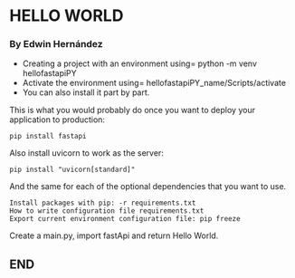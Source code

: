# HELLO WORLD 
### By Edwin Hernández
- Creating a project with an environment using= 
		python -m venv hellofastapiPY
- Activate the environment using= 
		hellofastapiPY_name/Scripts/activate
- You can also install it part by part.

This is what you would probably do once you want to deploy your application to production:

	pip install fastapi

Also install uvicorn to work as the server:

	pip install "uvicorn[standard]"

And the same for each of the optional dependencies that you want to use.

    Install packages with pip: -r requirements.txt
    How to write configuration file requirements.txt
    Export current environment configuration file: pip freeze


Create a main.py, import fastApi and return Hello World.

## END

